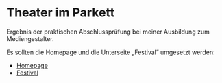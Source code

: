 # Theater im Parkett

Ergebnis der praktischen Abschlussprüfung bei meiner Ausbildung zum Mediengestalter.

Es sollten die Homepage und die Unterseite „Festival” umgesetzt werden:

- [Homepage](https://timrosskamp.github.io/theater-im-parkett/)
- [Festival](https://timrosskamp.github.io/theater-im-parkett/festival.html)
